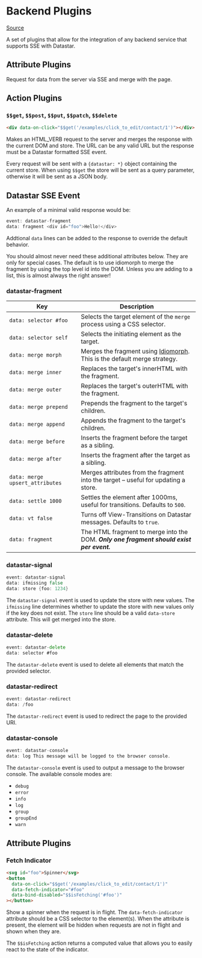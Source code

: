 # Backend Plugins

[Source](https://github.com/delaneyj/datastar/blob/main/packages/library/src/lib/plugins/backend.ts)

A set of plugins that allow for the integration of any backend service that supports SSE with Datastar.

## Attribute Plugins

Request for data from the server via SSE and merge with the page.

## Action Plugins

### `$$get`, `$$post`, `$$put`, `$$patch`, `$$delete`

```html
<div data-on-click="$$get('/examples/click_to_edit/contact/1')"></div>
```

Makes an HTML_VERB request to the server and merges the response with the current DOM and store. The URL can be any valid URL but the response must be a Datastar formatted SSE event.

Every request will be sent with a `{datastar: *}` object containing the current store. When using `$$get` the store will be sent as a query parameter, otherwise it will be sent as a JSON body.

## Datastar SSE Event

An example of a minimal valid response would be:

```go
event: datastar-fragment
data: fragment <div id="foo">Hello!</div>
```

Addtional `data` lines can be added to the response to override the default behavior.

<div class="alert alert-warning">
  <iconify-icon icon="material-symbols:warning-rounded"></iconify-icon>
  <p>
  You should almost never need these additional attributes below. They are only for special cases.
  The default is to use idiomorph to merge the fragment by using the top level id into the DOM.
  Unless you are adding to a list, this is almost always the right answer!
  </p>
</div>

### datastar-fragment

| Key                             | Description                             |
| ------------------------------- | --------------------------------------- |
| `data: selector #foo`           | Selects the target element of the `merge` process using a CSS selector. |
| `data: selector self`           | Selects the initiating element as the target. |
| `data: merge morph`             | Merges the fragment using [Idiomorph](https://github.com/bigskysoftware/idiomorph). This is the default merge strategy. |
| `data: merge inner`             | Replaces the target's innerHTML with the fragment. |
| `data: merge outer`             | Replaces the target's outerHTML with the fragment. |
| `data: merge prepend`           | Prepends the fragment to the target's children. |
| `data: merge append`            | Appends the fragment to the target's children. |
| `data: merge before`            | Inserts the fragment before the target as a sibling. |
| `data: merge after`             | Inserts the fragment after the target as a sibling. |
| `data: merge upsert_attributes` | Merges attributes from the fragment into the target – useful for updating a store. |
| `data: settle 1000`             | Settles the element after 1000ms, useful for transitions. Defaults to `500`. |
| `data: vt false`                | Turns off View-Transitions on Datastar messages. Defaults to `true`. |
| `data: fragment`                | The HTML fragment to merge into the DOM. **_Only one fragment should exist per event._** |

### datastar-signal

```go
event: datastar-signal
data: ifmissing false
data: store {foo: 1234}
```

The `datastar-signal` event is used to update the store with new values. The `ifmissing` line determines whether to update the store with new values only if the key does not exist. The `store` line should be a valid `data-store` attribute. This will get merged into the store.

### datastar-delete

```go
event: datastar-delete
data: selector #foo
```

The `datastar-delete` event is used to delete all elements that match the provided selector.

### datastar-redirect

```go
event: datastar-redirect
data: /foo
```

The `datastar-redirect` event is used to redirect the page to the provided URI.

### datastar-console

```go
event: datastar-console
data: log This message will be logged to the browser console.
```

The `datastar-console` event is used to output a message to the browser console. The available console modes are:
- `debug`
- `error`
- `info`
- `log`
- `group`
- `groupEnd`
- `warn`

## Attribute Plugins

### Fetch Indicator

```html
<svg id="foo">Spinner</svg>
<button
  data-on-click="$$get('/examples/click_to_edit/contact/1')"
  data-fetch-indicator="#foo"
  data-bind-disabled="$$isFetching('#foo')"
></button>
```

Show a spinner when the request is in flight. The `data-fetch-indicator` attribute should be a CSS selector to the element(s). When the attribute is present, the element will be hidden when requests are not in flight and shown when they are.

The `$$isFetching` action returns a computed value that allows you to easily react to the state of the indicator.

